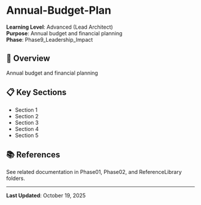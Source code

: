 # Annual-Budget-Plan

**Learning Level**: Advanced (Lead Architect)  
**Purpose**: Annual budget and financial planning  
**Phase**: Phase9_Leadership_Impact

## 🎯 Overview

Annual budget and financial planning

## 📋 Key Sections

- Section 1
- Section 2
- Section 3
- Section 4
- Section 5

## 📚 References

See related documentation in Phase01, Phase02, and ReferenceLibrary folders.

---

**Last Updated**: October 19, 2025
